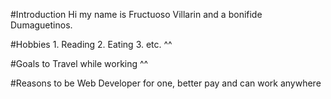 #Introduction
    Hi my name is Fructuoso Villarin and a bonifide Dumaguetinos. 

#Hobbies
    1. Reading
    2. Eating
    3. etc. ^^

#Goals
    to Travel while working ^^

#Reasons to be Web Developer
    for one, better pay and can work anywhere